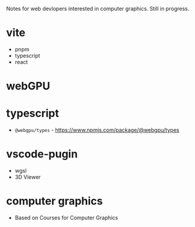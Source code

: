 Notes for web devlopers interested in computer graphics. Still in progress.

# vite
   - pnpm
   - typescript
   - react

# webGPU

# typescript
   - `@webgpu/types` - https://www.npmjs.com/package/@webgpu/types


# vscode-pugin
   - wgsl 
   - 3D Viewer

# computer graphics
   - Based on Courses for Computer Graphics

